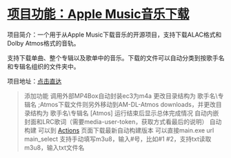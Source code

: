 # [项目功能：Apple Music音乐下载](https://github.com/myogg/meek/issues/34)

  项目简介：一个用于从Apple Music下载音乐的开源项目，支持下载ALAC格式和Dolby Atmos格式的音轨。

 支持下载单曲、整个专辑以及歌单中的音乐。下载的文件可以自动分类到按歌手名和专辑名组织的文件夹中。

  项目地址：[点击直达](https://github.com/zhaarey/apple-music-alac-atmos-downloader)

>  添加功能
   调用外部MP4Box自动封装ec3为m4a
   更改目录结构为 歌手名\专辑名 ;Atmos下载文件则另外移动到AM-DL-Atmos downloads，并更改目录结构为 歌手名\专辑名 
  [Atmos]
  运行结束后显示总体完成情况
  自动内嵌封面和LRC歌词（需要media-user-token，获取方式看最后的说明）
  自动构建 可以到 [Actions](https://github.com/zhaarey/apple-music-alac-atmos-downloader/actions) 页面下载最新自动构建版本 
  可以直接main.exe url
  main_select 支持手动填写m3u8，输入#号，比如#1 #2，支持txt读取m3u8，输入txt文件名
